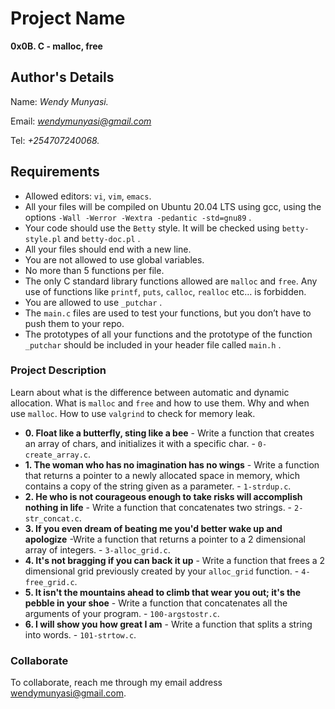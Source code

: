 # Project Name
**0x0B. C - malloc, free**

## Author's Details
Name: *Wendy Munyasi.*

Email: *wendymunyasi@gmail.com*

Tel: *+254707240068.*

##  Requirements
*   Allowed editors: `vi`, `vim`, `emacs`.
*   All your files will be compiled on Ubuntu 20.04 LTS using gcc, using the options `-Wall -Werror -Wextra -pedantic -std=gnu89` .
*   Your code should use the `Betty` style. It will be checked using `betty-style.pl` and `betty-doc.pl` .
*   All your files should end with a new line.
*   You are not allowed to use global variables.
*   No more than 5 functions per file.
*   The only C standard library functions allowed are `malloc` and `free`. Any use of functions like `printf`, `puts`, `calloc`, `realloc` etc… is forbidden.
*   You are allowed to use `_putchar` .
*   The `main.c` files are used to test your functions, but you don’t have to push them to your repo.
*   The prototypes of all your functions and the prototype of the function `_putchar` should be included in your header file called `main.h` .


### Project Description
Learn about what is the difference between automatic and dynamic allocation. What is `malloc` and `free` and how to use them. Why and when use `malloc`. How to use `valgrind` to check for memory leak.

* **0. Float like a butterfly, sting like a bee** - Write a function that creates an array of chars, and initializes it with a specific char. - `0-create_array.c`.
* **1. The woman who has no imagination has no wings** - Write a function that returns a pointer to a newly allocated space in memory, which contains a copy of the string given as a parameter. - `1-strdup.c`.
* **2. He who is not courageous enough to take risks will accomplish nothing in life** - Write a function that concatenates two strings. - `2-str_concat.c`.
* **3. If you even dream of beating me you'd better wake up and apologize** -Write a function that returns a pointer to a 2 dimensional array of integers. - `3-alloc_grid.c`.
* **4. It's not bragging if you can back it up** - Write a function that frees a 2 dimensional grid previously created by your `alloc_grid` function. - `4-free_grid.c`.
* **5. It isn't the mountains ahead to climb that wear you out; it's the pebble in your shoe** - Write a function that concatenates all the arguments of your program. - `100-argstostr.c`.
* **6. I will show you how great I am** - Write a function that splits a string into words. - `101-strtow.c`.

### Collaborate

To collaborate, reach me through my email address wendymunyasi@gmail.com.